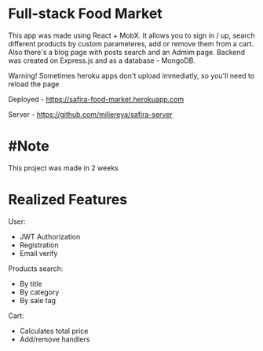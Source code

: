 # Full-stack Food Market

This app was made using React + MobX. It allows you to sign in / up, search different products by custom parameteres, add or remove them from a cart. Also there's a blog page with posts search and an Admim page. Backend was created on Express.js and as a database - MongoDB.

Warning! Sometimes heroku apps don't upload immediatly, so you'll need to reload the page

Deployed - https://safira-food-market.herokuapp.com

Server - https://github.com/miliereya/safira-server


# #Note

This project was made in 2 weeks

# Realized Features

User:

  - JWT Authorization
  - Registration
  - Email verify

Products search:

  - By title
  - By category
  - By sale tag
	
Cart:

  - Calculates total price
  - Add/remove handlers
	
